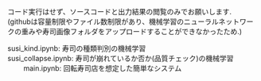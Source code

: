 コード実行はせず、ソースコードと出力結果の閲覧のみでお願いします.  
(githubは容量制限やファイル数制限があり、機械学習のニューラルネットワークの重みや寿司画像フォルダをアップロードすることができなかったため.)  
  
susi_kind.ipynb: 寿司の種類判別の機械学習  
susi_collapse.ipynb: 寿司が崩れているか否か(品質チェック)の機械学習      　　
main.ipynb: 回転寿司店を想定した簡単なシステム  
